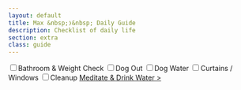 ```yaml
---
layout: default
title: Max &nbsp;❭&nbsp; Daily Guide
description: Checklist of daily life
section: extra
class: guide
---
```


<div class="content article checklist">
  <label><input type="checkbox">Bathroom & Weight Check</label>
  <label><input type="checkbox">Dog Out</label>
  <label><input type="checkbox">Dog Water</label>
  <label><input type="checkbox">Curtains / Windows</label>
  <label><input type="checkbox">Cleanup</label>
  <a href="/meditate">Meditate & Drink Water ></a>
</div><!-- End Checklist -->
